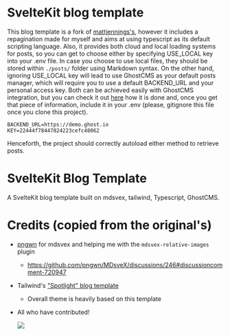 # SvelteKit blog template 

This blog template is a fork of [mattjennings's](https://github.com/mattjennings/sveltekit-blog-template), however it includes a repagination made for myself and aims at using typescript as its default scripting language. Also, it provides both cloud and local loading systems for posts, so you can get to choose either by specifying USE_LOCAL key into your .env file. In case you choose to use local files, they should be stored within `./posts/` folder using Markdown syntax. On the other hand, ignoring USE_LOCAL key will lead to use GhostCMS as your default posts manager, which will require you to use a default BACKEND_URL and your personal access key. Both can be achieved easily with GhostCMS integration, but you can check it out [here](https://ghost.org/docs/content-api/) how it is done and, once you get that piece of information, include it in your .env (please, gitignore this file once you clone this project). 

```
BACKEND_URL=https://demo.ghost.io
KEY=22444f78447824223cefc48062
```

Henceforth, the project should correctly autoload either method to retrieve posts. 


# SvelteKit Blog Template

A SvelteKit blog template built on mdsvex, tailwind, Typescript, GhostCMS.


# Credits (copied from the original's)

- [pngwn](https://github.com/pngwn) for mdsvex and helping me with the `mdsvex-relative-images` plugin
  - https://github.com/pngwn/MDsveX/discussions/246#discussioncomment-720947
- Tailwind's ["Spotlight" blog template](https://spotlight.tailwindui.com/)
  - Overall theme is heavily based on this template
- All who have contributed!

  <a href="https://github.com/mattjennings/sveltekit-blog-template/graphs/contributors">
  <img src="https://contrib.rocks/image?repo=mattjennings/sveltekit-blog-template" />
  </a>
